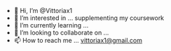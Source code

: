 - 👋 Hi, I’m @Vittoriax1
- 👀 I’m interested in ... supplementing my coursework
- 🌱 I’m currently learning ...
- 💞️ I’m looking to collaborate on ...
- 📫 How to reach me ... vittoriax1@gmail.com

<!---
Vittoriax1/Vittoriax1 is a ✨ special ✨ repository because its `README.md` (this file) appears on your GitHub profile.
You can click the Preview link to take a look at your changes.
--->
